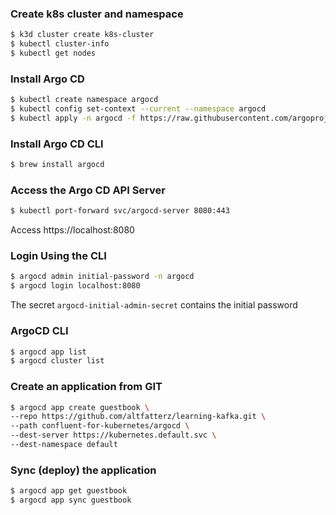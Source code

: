 ### Create k8s cluster and namespace

```bash
$ k3d cluster create k8s-cluster
$ kubectl cluster-info
$ kubectl get nodes
```

### Install Argo CD

```bash
$ kubectl create namespace argocd
$ kubectl config set-context --current --namespace argocd
$ kubectl apply -n argocd -f https://raw.githubusercontent.com/argoproj/argo-cd/stable/manifests/install.yaml
```

### Install Argo CD CLI

```bash
$ brew install argocd
```

### Access the Argo CD API Server

```bash
$ kubectl port-forward svc/argocd-server 8080:443
```

Access https://localhost:8080

### Login Using the CLI

```bash
$ argocd admin initial-password -n argocd
$ argocd login localhost:8080
```

The secret `argocd-initial-admin-secret` contains the initial password


### ArgoCD CLI

```bash
$ argocd app list
$ argocd cluster list

```

### Create an application from GIT

```bash
$ argocd app create guestbook \
--repo https://github.com/altfatterz/learning-kafka.git \
--path confluent-for-kubernetes/argocd \
--dest-server https://kubernetes.default.svc \
--dest-namespace default
```

### Sync (deploy) the application

```bash
$ argocd app get guestbook
$ argocd app sync guestbook
```